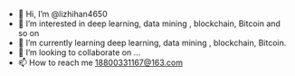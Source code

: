 - 👋 Hi, I’m @lizhihan4650
- 👀 I’m interested in deep learning, data mining , blockchain, Bitcoin and so on 
- 🌱 I’m currently learning deep learning, data mining , blockchain, Bitcoin.
- 💞️ I’m looking to collaborate on ...
- 📫 How to reach me 18800331167@163.com

<!---
lizhihan4650/lizhihan4650 is a ✨ special ✨ repository because its `README.md` (this file) appears on your GitHub profile.
You can click the Preview link to take a look at your changes.
--->
